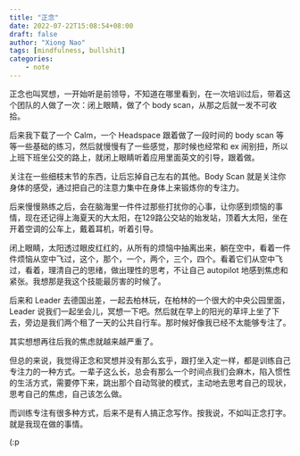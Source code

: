 ```yaml
---
title: "正念"
date: 2022-07-22T15:08:54+08:00
draft: false
author: "Xiong Nao"
tags: [mindfulness, bullshit]
categories:
    - note
---
```


正念也叫冥想，一开始听是前领导，不知道在哪里看到，在一次培训过后，带着这个团队的人做了一次：闭上眼睛，做了个 body scan，从那之后就一发不可收拾。

后来我下载了一个 Calm，一个 Headspace 跟着做了一段时间的 body scan 等等一些基础的练习，然后就慢慢有了一些感觉，那时候也经常和 ex 闹别扭，所以上班下班坐公交的路上，就闭上眼睛听着应用里面英文的引导，跟着做。

关注在一些细枝末节的东西，让后忘掉自己左右的其他。Body Scan 就是关注你身体的感受，通过把自己的注意力集中在身体上来锻炼你的专注力。

后来慢慢熟练之后，会在脑海里一件件过那些打扰你的心事，让你感到烦恼的事情，现在还记得上海夏天的大太阳，在129路公交站的始发站，顶着大太阳，坐在开着空调的公车上，戴着耳机，听着引导。

闭上眼睛，太阳透过眼皮红红的，从所有的烦恼中抽离出来，躺在空中，看着一件件烦恼从空中飞过，这个，那个，一个，两个，三个，四个。看着它们从空中飞过，看着，理清自己的思绪，做出理性的思考，不让自己 autopilot 地感到焦虑和紧张。我想那是我这个技能最厉害的时候了。

后来和 Leader 去德国出差，一起去柏林玩，在柏林的一个很大的中央公园里面，Leader 说我们一起坐会儿，冥想一下吧。然后就在早上的阳光的草坪上坐了下去，旁边是我们两个租了一天的公共自行车。那时候好像我已经不太能够专注了。

其实想想再往后我的焦虑就越来越严重了。

但总的来说，我觉得正念和冥想并没有那么玄乎，跟打坐入定一样，都是训练自己专注力的一种方式。一辈子这么长，总会有那么一个时间点我们会麻木，陷入惯性的生活方式，需要停下来，跳出那个自动驾驶的模式，主动地去思考自己的现状，思考自己的焦虑，自己该怎么做。

而训练专注有很多种方式，后来不是有人搞正念写作。按我说，不如叫正念打字。就是我现在做的事情。

(:p